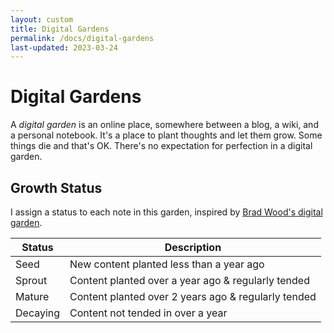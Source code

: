 ```yaml
---
layout: custom
title: Digital Gardens
permalink: /docs/digital-gardens
last-updated: 2023-03-24
---
```


# Digital Gardens

A *digital garden* is an online place, somewhere between a blog, a wiki, and a personal notebook.
It's a place to plant thoughts and let them grow.
Some things die and that's OK.
There's no expectation for perfection in a digital garden.

## Growth Status

I assign a status to each note in this garden, inspired by [Brad Wood's digital garden](https://garden.bradwoods.io/about#aboutthisgarden).

|Status|Description|
|------|-----------|
|Seed|New content planted less than a year ago|
|Sprout|Content planted over a year ago & regularly tended|
|Mature|Content planted over 2 years ago & regularly tended|
|Decaying|Content not tended in over a year|